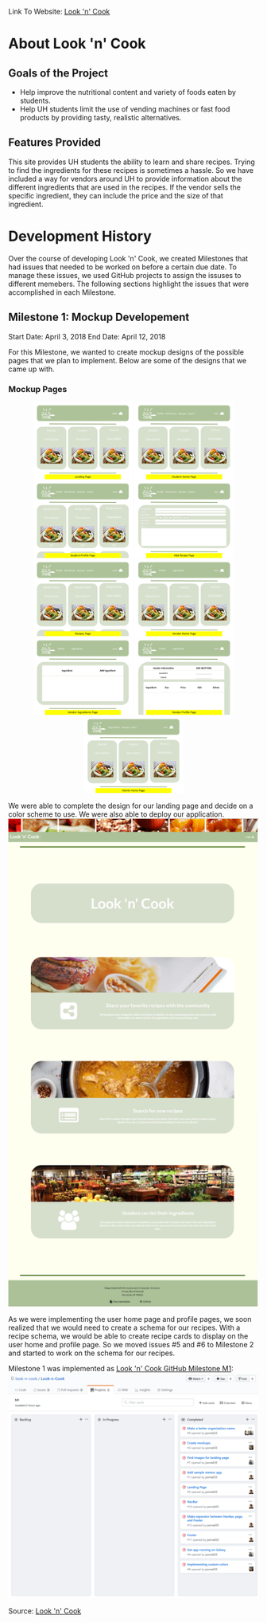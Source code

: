Link To Website: <a href="http://look-n-cook.meteorapp.com/#/">Look 'n' Cook</a>

# About Look 'n' Cook

## Goals of the Project

<ul>
  <li>Help improve the nutritional content and variety of foods eaten by students.</li>
  <li>Help UH students limit the use of vending machines or fast food products by providing tasty, realistic alternatives.</li>
</ul>

## Features Provided

This site provides UH students the ability to learn and share recipes. Trying to find the ingredients for these recipes is sometimes a hassle. So we have included a way for vendors around UH to provide information about the different ingredients that are used in the recipes. If the vendor sells the specific ingredient, they can include the price and the size of that ingredient.

# Development History
Over the course of developing Look 'n' Cook, we created Milestones that had issues that needed to be worked on before a certain due date. To manage these issues, we used GitHub projects to assign the issuses to different memebers. The following sections highlight the issues that were accomplished in each Milestone.  

## Milestone 1: Mockup Developement 

Start Date: April 3, 2018
End Date: April 12, 2018

For this Milestone, we wanted to create mockup designs of the possible pages that we plan to implement. Below are some of the designs that we came up with. 

### Mockup Pages
<center>
    <img width="200px" src="doc/page01.jpg">
    <img width="200px" src="doc/page02.jpg">
    <img width="200px" src="doc/page03.jpg">
    <img width="200px" src="doc/page04.jpg">
    <img width="200px" src="doc/page05.jpg">
    <img width="200px" src="doc/page06.jpg">
    <img width="200px" src="doc/page07.jpg">
    <img width="200px" src="doc/page08.jpg">
    <img width="200px" src="doc/page09.jpg">
</center>

We were able to complete the design for our landing page and decide on a color scheme to use. We were also able to deploy our application. 
<img medium centered src="doc/Landing.PNG">

As we were implementing the user home page and profile pages, we soon realized that we would need to create a schema for our recipes. With a recipe schema, we would be able to create recipe cards to display on the user home and profile page. So we moved issues #5 and #6 to Milestone 2 and started to work on the schema for our recipes. 

Milestone 1 was implemented as <a href="https://github.com/look-n-cook/Look-n-Cook/projects/1">Look 'n' Cook GitHub Milestone M1</a>:
<img medium centered src="doc/M1Board.PNG">

Source: <a href="https://github.com/uhrecipes"><i class="large github icon"></i>Look 'n' Cook</a>

